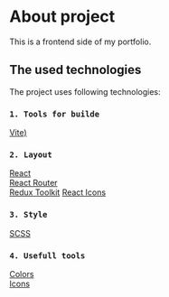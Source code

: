 # About project

This is a frontend side  of my portfolio.

## The used technologies

The project uses following technologies:

### `1. Tools for builde`

[Vite)](https://vite.dev/) 

### `2. Layout`

[React](https://react.dev/)  
[React Router](https://reactrouter.com/)  
[Redux Toolkit](https://redux-toolkit.js.org/) 
[React Icons](https://react-icons.github.io/react-icons/) 

### `3. Style`

[SCSS](https://sass-lang.com/) 

### `4. Usefull tools`

[Colors](https://huemint.com/brand-intersection/)  
[Icons](https://www.svgrepo.com/)  